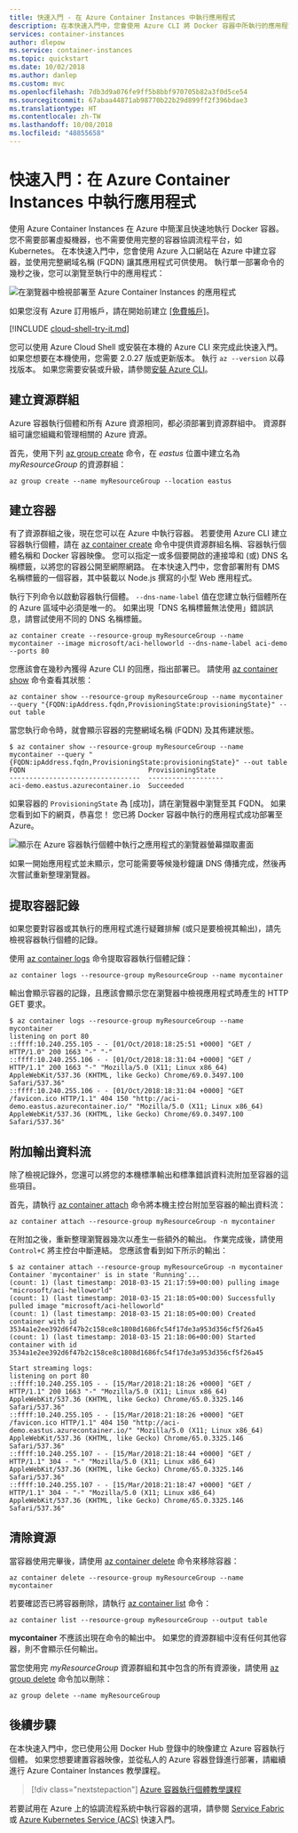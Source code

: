 ```yaml
---
title: 快速入門 - 在 Azure Container Instances 中執行應用程式
description: 在本快速入門中，您會使用 Azure CLI 將 Docker 容器中所執行的應用程式部署至 Azure Container Instances
services: container-instances
author: dlepow
ms.service: container-instances
ms.topic: quickstart
ms.date: 10/02/2018
ms.author: danlep
ms.custom: mvc
ms.openlocfilehash: 7db3d9a076fe9ff5b8bbf970705b82a3f0d5ce54
ms.sourcegitcommit: 67abaa44871ab98770b22b29d899ff2f396bdae3
ms.translationtype: HT
ms.contentlocale: zh-TW
ms.lasthandoff: 10/08/2018
ms.locfileid: "48855658"
---
```

# <a name="quickstart-run-an-application-in-azure-container-instances"></a>快速入門：在 Azure Container Instances 中執行應用程式

使用 Azure Container Instances 在 Azure 中簡潔且快速地執行 Docker 容器。 您不需要部署虛擬機器，也不需要使用完整的容器協調流程平台，如 Kubernetes。 在本快速入門中，您會使用 Azure 入口網站在 Azure 中建立容器，並使用完整網域名稱 (FQDN) 讓其應用程式可供使用。 執行單一部署命令的幾秒之後，您可以瀏覽至執行中的應用程式：

![在瀏覽器中檢視部署至 Azure Container Instances 的應用程式][aci-app-browser]

如果您沒有 Azure 訂用帳戶，請在開始前建立 [[免費帳戶]][azure-account]。

[!INCLUDE [cloud-shell-try-it.md](../../includes/cloud-shell-try-it.md)]

您可以使用 Azure Cloud Shell 或安裝在本機的 Azure CLI 來完成此快速入門。 如果您想要在本機使用，您需要 2.0.27 版或更新版本。 執行 `az --version` 以尋找版本。 如果您需要安裝或升級，請參閱[安裝 Azure CLI][azure-cli-install]。

## <a name="create-a-resource-group"></a>建立資源群組

Azure 容器執行個體和所有 Azure 資源相同，都必須部署到資源群組中。 資源群組可讓您組織和管理相關的 Azure 資源。

首先，使用下列 [az group create][az-group-create] 命令，在 *eastus* 位置中建立名為 *myResourceGroup* 的資源群組：

```azurecli-interactive
az group create --name myResourceGroup --location eastus
```

## <a name="create-a-container"></a>建立容器

有了資源群組之後，現在您可以在 Azure 中執行容器。 若要使用 Azure CLI 建立容器執行個體，請在 [az container create][az-container-create] 命令中提供資源群組名稱、容器執行個體名稱和 Docker 容器映像。 您可以指定一或多個要開啟的連接埠和 (或) DNS 名稱標籤，以將您的容器公開至網際網路。 在本快速入門中，您會部署附有 DMS 名稱標籤的一個容器，其中裝載以 Node.js 撰寫的小型 Web 應用程式。

執行下列命令以啟動容器執行個體。 `--dns-name-label` 值在您建立執行個體所在的 Azure 區域中必須是唯一的。 如果出現「DNS 名稱標籤無法使用」錯誤訊息，請嘗試使用不同的 DNS 名稱標籤。

```azurecli-interactive
az container create --resource-group myResourceGroup --name mycontainer --image microsoft/aci-helloworld --dns-name-label aci-demo --ports 80
```

您應該會在幾秒內獲得 Azure CLI 的回應，指出部署已。 請使用 [az container show][az-container-show] 命令查看其狀態：

```azurecli-interactive
az container show --resource-group myResourceGroup --name mycontainer --query "{FQDN:ipAddress.fqdn,ProvisioningState:provisioningState}" --out table
```

當您執行命令時，就會顯示容器的完整網域名稱 (FQDN) 及其佈建狀態。

```console
$ az container show --resource-group myResourceGroup --name mycontainer --query "{FQDN:ipAddress.fqdn,ProvisioningState:provisioningState}" --out table
FQDN                               ProvisioningState
---------------------------------  -------------------
aci-demo.eastus.azurecontainer.io  Succeeded
```

如果容器的 `ProvisioningState` 為 [成功]，請在瀏覽器中瀏覽至其 FQDN。 如果您看到如下的網頁，恭喜您！ 您已將 Docker 容器中執行的應用程式成功部署至 Azure。

![顯示在 Azure 容器執行個體中執行之應用程式的瀏覽器螢幕擷取畫面][aci-app-browser]

如果一開始應用程式並未顯示，您可能需要等候幾秒鐘讓 DNS 傳播完成，然後再次嘗試重新整理瀏覽器。

## <a name="pull-the-container-logs"></a>提取容器記錄

如果您要對容器或其執行的應用程式進行疑難排解 (或只是要檢視其輸出)，請先檢視容器執行個體的記錄。

使用 [az container logs][az-container-logs] 命令提取容器執行個體記錄：

```azurecli-interactive
az container logs --resource-group myResourceGroup --name mycontainer
```

輸出會顯示容器的記錄，且應該會顯示您在瀏覽器中檢視應用程式時產生的 HTTP GET 要求。

```console
$ az container logs --resource-group myResourceGroup --name mycontainer
listening on port 80
::ffff:10.240.255.105 - - [01/Oct/2018:18:25:51 +0000] "GET / HTTP/1.0" 200 1663 "-" "-"
::ffff:10.240.255.106 - - [01/Oct/2018:18:31:04 +0000] "GET / HTTP/1.1" 200 1663 "-" "Mozilla/5.0 (X11; Linux x86_64) AppleWebKit/537.36 (KHTML, like Gecko) Chrome/69.0.3497.100 Safari/537.36"
::ffff:10.240.255.106 - - [01/Oct/2018:18:31:04 +0000] "GET /favicon.ico HTTP/1.1" 404 150 "http://aci-demo.eastus.azurecontainer.io/" "Mozilla/5.0 (X11; Linux x86_64) AppleWebKit/537.36 (KHTML, like Gecko) Chrome/69.0.3497.100 Safari/537.36"
```

## <a name="attach-output-streams"></a>附加輸出資料流

除了檢視記錄外，您還可以將您的本機標準輸出和標準錯誤資料流附加至容器的這些項目。

首先，請執行 [az container attach][az-container-attach] 命令將本機主控台附加至容器的輸出資料流：

```azurecli-interactive
az container attach --resource-group myResourceGroup -n mycontainer
```

在附加之後，重新整理瀏覽器幾次以產生一些額外的輸出。 作業完成後，請使用 `Control+C` 將主控台中斷連結。 您應該會看到如下所示的輸出：

```console
$ az container attach --resource-group myResourceGroup -n mycontainer
Container 'mycontainer' is in state 'Running'...
(count: 1) (last timestamp: 2018-03-15 21:17:59+00:00) pulling image "microsoft/aci-helloworld"
(count: 1) (last timestamp: 2018-03-15 21:18:05+00:00) Successfully pulled image "microsoft/aci-helloworld"
(count: 1) (last timestamp: 2018-03-15 21:18:05+00:00) Created container with id 3534a1e2ee392d6f47b2c158ce8c1808d1686fc54f17de3a953d356cf5f26a45
(count: 1) (last timestamp: 2018-03-15 21:18:06+00:00) Started container with id 3534a1e2ee392d6f47b2c158ce8c1808d1686fc54f17de3a953d356cf5f26a45

Start streaming logs:
listening on port 80
::ffff:10.240.255.105 - - [15/Mar/2018:21:18:26 +0000] "GET / HTTP/1.1" 200 1663 "-" "Mozilla/5.0 (X11; Linux x86_64) AppleWebKit/537.36 (KHTML, like Gecko) Chrome/65.0.3325.146 Safari/537.36"
::ffff:10.240.255.105 - - [15/Mar/2018:21:18:26 +0000] "GET /favicon.ico HTTP/1.1" 404 150 "http://aci-demo.eastus.azurecontainer.io/" "Mozilla/5.0 (X11; Linux x86_64) AppleWebKit/537.36 (KHTML, like Gecko) Chrome/65.0.3325.146 Safari/537.36"
::ffff:10.240.255.107 - - [15/Mar/2018:21:18:44 +0000] "GET / HTTP/1.1" 304 - "-" "Mozilla/5.0 (X11; Linux x86_64) AppleWebKit/537.36 (KHTML, like Gecko) Chrome/65.0.3325.146 Safari/537.36"
::ffff:10.240.255.107 - - [15/Mar/2018:21:18:47 +0000] "GET / HTTP/1.1" 304 - "-" "Mozilla/5.0 (X11; Linux x86_64) AppleWebKit/537.36 (KHTML, like Gecko) Chrome/65.0.3325.146 Safari/537.36"
```

## <a name="clean-up-resources"></a>清除資源

當容器使用完畢後，請使用 [az container delete][az-container-delete] 命令來移除容器：

```azurecli-interactive
az container delete --resource-group myResourceGroup --name mycontainer
```

若要確認否已將容器刪除，請執行 [az container list](/cli/azure/container#az-container-list) 命令：

```azurecli-interactive
az container list --resource-group myResourceGroup --output table
```

**mycontainer** 不應該出現在命令的輸出中。 如果您的資源群組中沒有任何其他容器，則不會顯示任何輸出。

當您使用完 *myResourceGroup* 資源群組和其中包含的所有資源後，請使用 [az group delete][az-group-delete] 命令加以刪除：

```azurecli-interactive
az group delete --name myResourceGroup
```

## <a name="next-steps"></a>後續步驟

在本快速入門中，您已使用公用 Docker Hub 登錄中的映像建立 Azure 容器執行個體。 如果您想要建置容器映像，並從私人的 Azure 容器登錄進行部署，請繼續進行 Azure Container Instances 教學課程。

> [!div class="nextstepaction"]
> [Azure 容器執行個體教學課程](./container-instances-tutorial-prepare-app.md)

若要試用在 Azure 上的協調流程系統中執行容器的選項，請參閱 [Service Fabric][service-fabric] 或 [Azure Kubernetes Service (ACS)][container-service] 快速入門。

<!-- IMAGES -->
[aci-app-browser]: ./media/container-instances-quickstart/aci-app-browser.png

<!-- LINKS - External -->
[app-github-repo]: https://github.com/Azure-Samples/aci-helloworld.git
[azure-account]: https://azure.microsoft.com/free/
[node-js]: http://nodejs.org

<!-- LINKS - Internal -->
[az-container-attach]: /cli/azure/container#az-container-attach
[az-container-create]: /cli/azure/container#az-container-create
[az-container-delete]: /cli/azure/container#az-container-delete
[az-container-list]: /cli/azure/container#az-container-list
[az-container-logs]: /cli/azure/container#az-container-logs
[az-container-show]: /cli/azure/container#az-container-show
[az-group-create]: /cli/azure/group#az-group-create
[az-group-delete]: /cli/azure/group#az-group-delete
[azure-cli-install]: /cli/azure/install-azure-cli
[container-service]: ../aks/kubernetes-walkthrough.md
[service-fabric]: ../service-fabric/service-fabric-quickstart-containers.md
